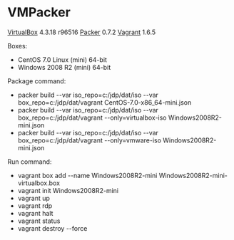 VMPacker
========

[VirtualBox](http://virtualbox.org) 4.3.18 r96516
[Packer](http://packer.io) 0.7.2
[Vagrant](http://vagrantup.com) 1.6.5

Boxes:

* CentOS 7.0 Linux (mini) 64-bit
* Windows 2008 R2 (mini) 64-bit

Package command:

* packer build --var iso_repo=c:/jdp/dat/iso --var box_repo=c:/jdp/dat/vagrant CentOS-7.0-x86_64-mini.json
* packer build --var iso_repo=c:/jdp/dat/iso --var box_repo=c:/jdp/dat/vagrant --only=virtualbox-iso Windows2008R2-mini.json
* packer build --var iso_repo=c:/jdp/dat/iso --var box_repo=c:/jdp/dat/vagrant --only=vmware-iso Windows2008R2-mini.json

Run command:

* vagrant box add --name Windows2008R2-mini Windows2008R2-mini-virtualbox.box
* vagrant init Windows2008R2-mini
* vagrant up
* vagrant rdp
* vagrant halt
* vagrant status
* vagrant destroy --force
